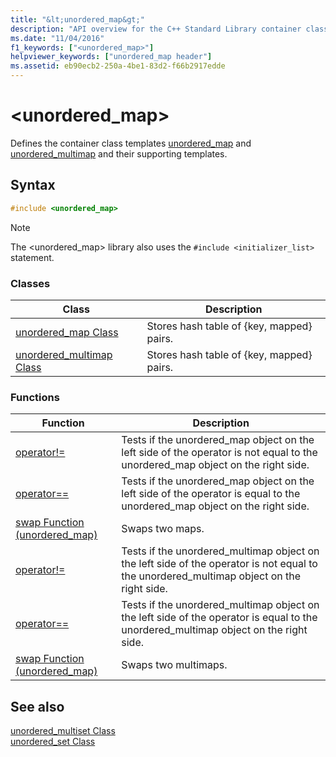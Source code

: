 ```yaml
---
title: "&lt;unordered_map&gt;"
description: "API overview for the C++ Standard Library container class `map`."
ms.date: "11/04/2016"
f1_keywords: ["<unordered_map>"]
helpviewer_keywords: ["unordered_map header"]
ms.assetid: eb90ecb2-250a-4be1-83d2-f66b2917edde
---
```

# &lt;unordered_map&gt;

Defines the container class templates [unordered_map](../standard-library/unordered-map-class.md) and [unordered_multimap](../standard-library/unordered-multimap-class.md) and their supporting templates.

## Syntax

```cpp
#include <unordered_map>
```

> [!NOTE]
> The \<unordered_map> library also uses the `#include <initializer_list>` statement.

### Classes

|Class|Description|
|-|-|
|[unordered_map Class](../standard-library/unordered-map-class.md)|Stores hash table of {key, mapped} pairs.|
|[unordered_multimap Class](../standard-library/unordered-multimap-class.md)|Stores hash table of {key, mapped} pairs.|

### Functions

|Function|Description|
|-|-|
|[operator!=](../standard-library/unordered-map-operators.md#op_neq)|Tests if the unordered_map object on the left side of the operator is not equal to the unordered_map object on the right side.|
|[operator==](../standard-library/unordered-map-operators.md#op_eq_eq)|Tests if the unordered_map object on the left side of the operator is equal to the unordered_map object on the right side.|
|[swap Function (unordered_map)](../standard-library/unordered-map-functions.md#swap)|Swaps two maps.|
|[operator!=](../standard-library/unordered-map-operators.md#op_neq)|Tests if the unordered_multimap object on the left side of the operator is not equal to the unordered_multimap object on the right side.|
|[operator==](../standard-library/unordered-map-operators.md#op_eq_eq)|Tests if the unordered_multimap object on the left side of the operator is equal to the unordered_multimap object on the right side.|
|[swap Function (unordered_map)](../standard-library/unordered-map-functions.md#swap)|Swaps two multimaps.|

## See also

[unordered_multiset Class](../standard-library/unordered-multiset-class.md)\
[unordered_set Class](../standard-library/unordered-set-class.md)
